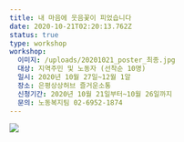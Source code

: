 ```yaml
---
title: 내 마음에 웃음꽃이 피었습니다
date: 2020-10-21T02:20:13.762Z
status: true
type: workshop
workshop:
  이미지: /uploads/20201021_poster_최종.jpg
  대상: 지역주민 및 노동자 (선착순 10명)
  일시: 2020년 10월 27일~12월 1알
  장소: 은평상상허브 즐거운소통
  신청기간: 2020년 10월 21일부터~10월 26일까지
  문의: 노동복지팀 02-6952-1874
---
```

![](/uploads/20201021_poster_최종.jpg)